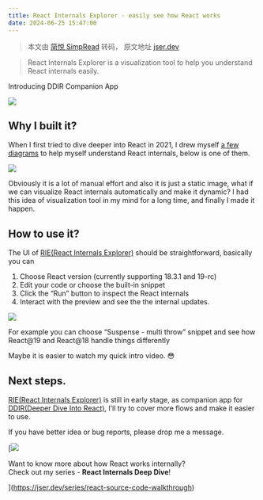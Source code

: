 ```yaml
---
title: React Internals Explorer - easily see how React works
date: 2024-06-25 15:47:00
---
```


> 本文由 [简悦 SimpRead](http://ksria.com/simpread/) 转码， 原文地址 [jser.dev](https://jser.dev/2024-05-11-introducing-rie/)

> React Internals Explorer is a visualization tool to help you understand React internals easily.

Introducing DDIR Companion App

![](https://jser.dev/static/og_rie_1x.jpg)[](https://jser.pro/ddir/rie)

Why I built it?
---------------

When I first tried to dive deeper into React in 2021, I drew myself [a few diagrams](https://github.com/JSerZANP/react-source-code-walkthrough-en/blob/main/memo/) to help myself understand React internals, below is one of them.

![](https://jser.dev/static/react2.png)

Obviously it is a lot of manual effort and also it is just a static image, what if we can visualize React internals automatically and make it dynamic? I had this idea of visualization tool in my mind for a long time, and finally I made it happen.

How to use it?
--------------

The UI of [RIE(React Internals Explorer)](https://jser.pro/ddir/rie) should be straightforward, basically you can

1.  Choose React version (currently supporting 18.3.1 and 19-rc)
2.  Edit your code or choose the built-in snippet
3.  Click the “Run” button to inspect the React internals
4.  Interact with the preview and see the the internal updates.

![](https://jser.dev/static/rie-intro.png)

For example you can choose “Suspense - multi throw” snippet and see how React@19 and React@18 handle things differently

Maybe it is easier to watch my quick intro video. 😳

Next steps.
-----------

[RIE(React Internals Explorer)](https://jser.pro/ddir/rie) is still in early stage, as companion app for [DDIR(Deeper Dive Into React)](https://jser.pro/ddir), I’ll try to cover more flows and make it easier to use.

If you have better idea or bug reports, please drop me a message.

[![](https://jser.dev/static/series-react-source-code-walkthrough-1x.jpg)

Want to know more about how React works internally?  
Check out my series - **React Internals Deep Dive**!

](https://jser.dev/series/react-source-code-walkthrough)